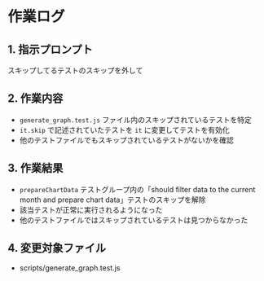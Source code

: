 # 作業ログ

## 1. 指示プロンプト
スキップしてるテストのスキップを外して

## 2. 作業内容
- `generate_graph.test.js` ファイル内のスキップされているテストを特定
- `it.skip` で記述されていたテストを `it` に変更してテストを有効化
- 他のテストファイルでもスキップされているテストがないかを確認

## 3. 作業結果
- `prepareChartData` テストグループ内の「should filter data to the current month and prepare chart data」テストのスキップを解除
- 該当テストが正常に実行されるようになった
- 他のテストファイルではスキップされているテストは見つからなかった

## 4. 変更対象ファイル
- scripts/generate_graph.test.js